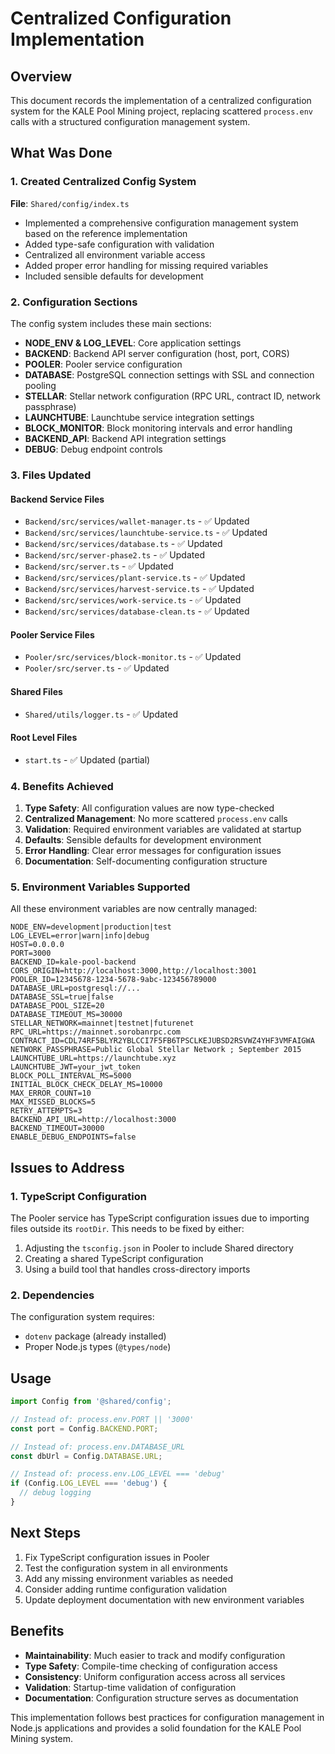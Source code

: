 # Centralized Configuration Implementation

## Overview

This document records the implementation of a centralized configuration system for the KALE Pool Mining project, replacing scattered `process.env` calls with a structured configuration management system.

## What Was Done

### 1. Created Centralized Config System

**File**: `Shared/config/index.ts`

- Implemented a comprehensive configuration management system based on the reference implementation
- Added type-safe configuration with validation
- Centralized all environment variable access
- Added proper error handling for missing required variables
- Included sensible defaults for development

### 2. Configuration Sections

The config system includes these main sections:

- **NODE_ENV & LOG_LEVEL**: Core application settings
- **BACKEND**: Backend API server configuration (host, port, CORS)
- **POOLER**: Pooler service configuration 
- **DATABASE**: PostgreSQL connection settings with SSL and connection pooling
- **STELLAR**: Stellar network configuration (RPC URL, contract ID, network passphrase)
- **LAUNCHTUBE**: Launchtube service integration settings
- **BLOCK_MONITOR**: Block monitoring intervals and error handling
- **BACKEND_API**: Backend API integration settings
- **DEBUG**: Debug endpoint controls

### 3. Files Updated

#### Backend Service Files
- `Backend/src/services/wallet-manager.ts` - ✅ Updated
- `Backend/src/services/launchtube-service.ts` - ✅ Updated  
- `Backend/src/services/database.ts` - ✅ Updated
- `Backend/src/server-phase2.ts` - ✅ Updated
- `Backend/src/server.ts` - ✅ Updated
- `Backend/src/services/plant-service.ts` - ✅ Updated
- `Backend/src/services/harvest-service.ts` - ✅ Updated
- `Backend/src/services/work-service.ts` - ✅ Updated
- `Backend/src/services/database-clean.ts` - ✅ Updated

#### Pooler Service Files
- `Pooler/src/services/block-monitor.ts` - ✅ Updated
- `Pooler/src/server.ts` - ✅ Updated

#### Shared Files
- `Shared/utils/logger.ts` - ✅ Updated

#### Root Level Files
- `start.ts` - ✅ Updated (partial)

### 4. Benefits Achieved

1. **Type Safety**: All configuration values are now type-checked
2. **Centralized Management**: No more scattered `process.env` calls
3. **Validation**: Required environment variables are validated at startup
4. **Defaults**: Sensible defaults for development environment
5. **Error Handling**: Clear error messages for configuration issues
6. **Documentation**: Self-documenting configuration structure

### 5. Environment Variables Supported

All these environment variables are now centrally managed:

```env
NODE_ENV=development|production|test
LOG_LEVEL=error|warn|info|debug
HOST=0.0.0.0
PORT=3000
BACKEND_ID=kale-pool-backend
CORS_ORIGIN=http://localhost:3000,http://localhost:3001
POOLER_ID=12345678-1234-5678-9abc-123456789000
DATABASE_URL=postgresql://...
DATABASE_SSL=true|false
DATABASE_POOL_SIZE=20
DATABASE_TIMEOUT_MS=30000
STELLAR_NETWORK=mainnet|testnet|futurenet
RPC_URL=https://mainnet.sorobanrpc.com
CONTRACT_ID=CDL74RF5BLYR2YBLCCI7F5FB6TPSCLKEJUBSD2RSVWZ4YHF3VMFAIGWA
NETWORK_PASSPHRASE=Public Global Stellar Network ; September 2015
LAUNCHTUBE_URL=https://launchtube.xyz
LAUNCHTUBE_JWT=your_jwt_token
BLOCK_POLL_INTERVAL_MS=5000
INITIAL_BLOCK_CHECK_DELAY_MS=10000
MAX_ERROR_COUNT=10
MAX_MISSED_BLOCKS=5
RETRY_ATTEMPTS=3
BACKEND_API_URL=http://localhost:3000
BACKEND_TIMEOUT=30000
ENABLE_DEBUG_ENDPOINTS=false
```

## Issues to Address

### 1. TypeScript Configuration

The Pooler service has TypeScript configuration issues due to importing files outside its `rootDir`. This needs to be fixed by either:

1. Adjusting the `tsconfig.json` in Pooler to include Shared directory
2. Creating a shared TypeScript configuration
3. Using a build tool that handles cross-directory imports

### 2. Dependencies

The configuration system requires:
- `dotenv` package (already installed)
- Proper Node.js types (`@types/node`)

## Usage

```typescript
import Config from '@shared/config';

// Instead of: process.env.PORT || '3000'
const port = Config.BACKEND.PORT;

// Instead of: process.env.DATABASE_URL
const dbUrl = Config.DATABASE.URL;

// Instead of: process.env.LOG_LEVEL === 'debug'
if (Config.LOG_LEVEL === 'debug') {
  // debug logging
}
```

## Next Steps

1. Fix TypeScript configuration issues in Pooler
2. Test the configuration system in all environments
3. Add any missing environment variables as needed
4. Consider adding runtime configuration validation
5. Update deployment documentation with new environment variables

## Benefits

- **Maintainability**: Much easier to track and modify configuration
- **Type Safety**: Compile-time checking of configuration access
- **Consistency**: Uniform configuration access across all services
- **Validation**: Startup-time validation of configuration
- **Documentation**: Configuration structure serves as documentation

This implementation follows best practices for configuration management in Node.js applications and provides a solid foundation for the KALE Pool Mining system.
